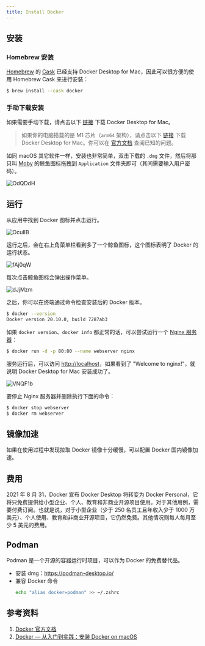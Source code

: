 ```yaml
---
title: Install Docker
---
```


## 安装

### Homebrew 安装

[Homebrew](https://brew.sh/) 的 [Cask](https://github.com/Homebrew/homebrew-cask) 已经支持 Docker Desktop for Mac，因此可以很方便的使用 Homebrew Cask 来进行安装：

```bash
$ brew install --cask docker
```

### 手动下载安装

如果需要手动下载，请点击以下 [链接](https://desktop.docker.com/mac/main/amd64/Docker.dmg) 下载 Docker Desktop for Mac。

> 如果你的电脑搭载的是 M1 芯片（`arm64` 架构），请点击以下 [链接](https://desktop.docker.com/mac/main/arm64/Docker.dmg) 下载 Docker Desktop for Mac。你可以在 [官方文档](https://docs.docker.com/docker-for-mac/apple-silicon/) 查阅已知的问题。

如同 macOS 其它软件一样，安装也非常简单，双击下载的 `.dmg` 文件，然后将那只叫 [Moby](https://www.docker.com/blog/call-me-moby-dock/) 的鲸鱼图标拖拽到 `Application` 文件夹即可（其间需要输入用户密码）。

<Img src='https://cosmos-x.oss-cn-hangzhou.aliyuncs.com/OdQDdH.jpg' alt='OdQDdH'/>

## 运行

从应用中找到 Docker 图标并点击运行。

<Img w="600" src='https://cosmos-x.oss-cn-hangzhou.aliyuncs.com/OculIB.jpg' alt='OculIB'/>

运行之后，会在右上角菜单栏看到多了一个鲸鱼图标，这个图标表明了 Docker 的运行状态。

<Img w="500" src='https://cosmos-x.oss-cn-hangzhou.aliyuncs.com/fAj0qW.jpg' alt='fAj0qW'/>

每次点击鲸鱼图标会弹出操作菜单。

<Img w="400" src='https://cosmos-x.oss-cn-hangzhou.aliyuncs.com/dJjMzm.jpg' alt='dJjMzm'/>

之后，你可以在终端通过命令检查安装后的 Docker 版本。

```bash
$ docker --version
Docker version 20.10.0, build 7287ab3
```

如果 `docker version`、`docker info` 都正常的话，可以尝试运行一个 [Nginx 服务器](https://hub.docker.com/_/nginx/)：

```bash
$ docker run -d -p 80:80 --name webserver nginx
```

服务运行后，可以访问 <http://localhost>，如果看到了 "Welcome to nginx!"，就说明 Docker Desktop for Mac 安装成功了。

<Img w="600" src='https://cosmos-x.oss-cn-hangzhou.aliyuncs.com/VNQF1b.jpg' alt='VNQF1b'/>

要停止 Nginx 服务器并删除执行下面的命令：

```bash
$ docker stop webserver
$ docker rm webserver
```

## 镜像加速

如果在使用过程中发现拉取 Docker 镜像十分缓慢，可以配置 Docker 国内镜像加速。

## 费用

2021 年 8 月 31，Docker 宣布 Docker Desktop 将转变为 Docker Personal，它将只免费提供给小型企业、个人、教育和非商业开源项目使用。对于其他用例，需要付费订阅。也就是说，对于小型企业（少于 250 名员工且年收入少于 1000 万美元）、个人使用、教育和非商业开源项目，它仍然免费。其他情况则每人每月至少 5 美元的费用。

## Podman

Podman 是一个开源的容器运行时项目，可以作为 Docker 的免费替代品。

- 安装 dmg：https://podman-desktop.io/
- 兼容 Docker 命令
  ```bash
  echo "alias docker=podman" >> ~/.zshrc
  ```

## 参考资料

1. [Docker 官方文档](https://docs.docker.com/docker-for-mac/install/)
2. [Docker — 从入门到实践：安装 Docker on macOS](https://yeasy.gitbook.io/docker_practice/install/mac)
